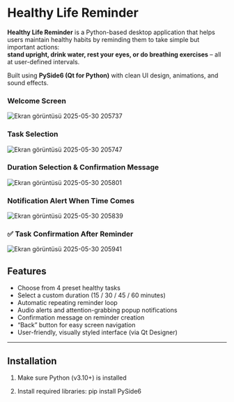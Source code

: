 # Healthy Life Reminder

**Healthy Life Reminder** is a Python-based desktop application that helps users maintain healthy habits by reminding them to take simple but important actions:  
**stand upright, drink water, rest your eyes, or do breathing exercises** – all at user-defined intervals.

Built using **PySide6 (Qt for Python)** with clean UI design, animations, and sound effects.


### Welcome Screen
![Ekran görüntüsü 2025-05-30 205737](https://github.com/user-attachments/assets/0e9462c8-393d-43f5-924c-c90432ad150e)


###  Task Selection
![Ekran görüntüsü 2025-05-30 205747](https://github.com/user-attachments/assets/d08c5d3f-ed38-4679-a735-356b5efbccae)



###  Duration Selection & Confirmation Message
![Ekran görüntüsü 2025-05-30 205801](https://github.com/user-attachments/assets/6246e106-4b49-43e0-a21b-52e4e6018788)



###  Notification Alert When Time Comes
![Ekran görüntüsü 2025-05-30 205839](https://github.com/user-attachments/assets/72e832b8-d46e-4e40-882c-18e293b28300)


### ✅ Task Confirmation After Reminder
![Ekran görüntüsü 2025-05-30 205941](https://github.com/user-attachments/assets/d8a6c60e-b7dd-41e5-8c07-562bd0f83b3a)


## Features
-  Choose from 4 preset healthy tasks
-  Select a custom duration (15 / 30 / 45 / 60 minutes)
-  Automatic repeating reminder loop
-  Audio alerts and attention-grabbing popup notifications
-  Confirmation message on reminder creation
-  “Back” button for easy screen navigation
-  User-friendly, visually styled interface (via Qt Designer)

---

## Installation

1. Make sure Python (v3.10+) is installed  

2. Install required libraries:
pip install PySide6


